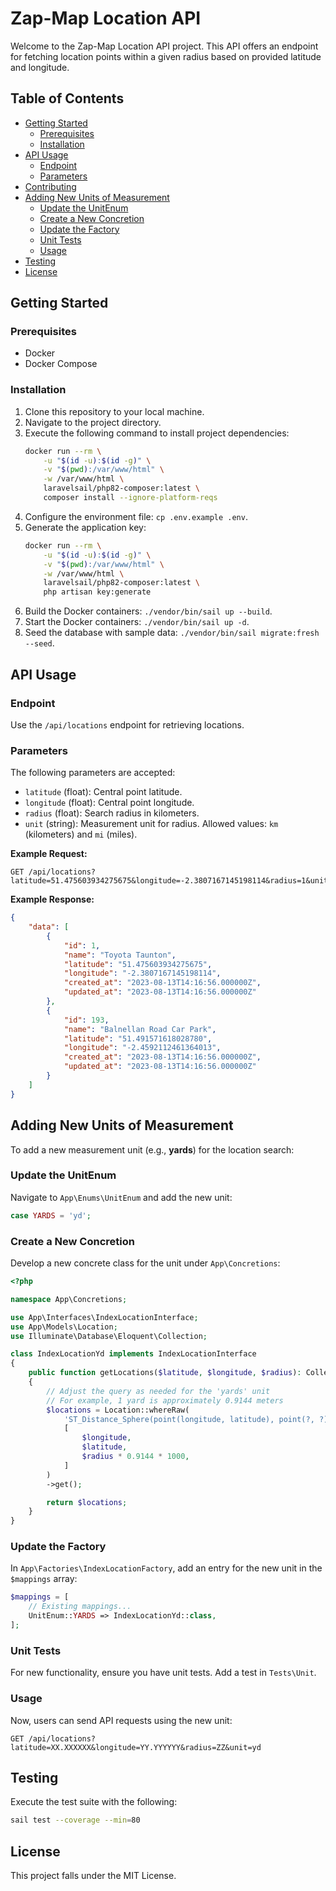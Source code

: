 # Zap-Map Location API

Welcome to the Zap-Map Location API project. This API offers an endpoint for fetching location points within a given radius based on provided latitude and longitude.

## Table of Contents

-   [Getting Started](#getting-started)
    -   [Prerequisites](#prerequisites)
    -   [Installation](#installation)
-   [API Usage](#api-usage)
    -   [Endpoint](#endpoint)
    -   [Parameters](#parameters)
-   [Contributing](#contributing)
-   [Adding New Units of Measurement](#adding-new-units-of-measurement)
    -   [Update the UnitEnum](#update-the-unitenum)
    -   [Create a New Concretion](#create-a-new-concretion)
    -   [Update the Factory](#update-the-factory)
    -   [Unit Tests](#unit-tests)
    -   [Usage](#usage)
-   [Testing](#testing)
-   [License](#license)

## Getting Started

### Prerequisites

-   Docker
-   Docker Compose

### Installation

1. Clone this repository to your local machine.
2. Navigate to the project directory.
3. Execute the following command to install project dependencies:
    ```bash
    docker run --rm \
        -u "$(id -u):$(id -g)" \
        -v "$(pwd):/var/www/html" \
        -w /var/www/html \
        laravelsail/php82-composer:latest \
        composer install --ignore-platform-reqs
    ```
4. Configure the environment file: `cp .env.example .env`.
5. Generate the application key:
    ```bash
    docker run --rm \
        -u "$(id -u):$(id -g)" \
        -v "$(pwd):/var/www/html" \
        -w /var/www/html \
        laravelsail/php82-composer:latest \
        php artisan key:generate
    ```
6. Build the Docker containers: `./vendor/bin/sail up --build`.
7. Start the Docker containers: `./vendor/bin/sail up -d`.
8. Seed the database with sample data: `./vendor/bin/sail migrate:fresh --seed`.

## API Usage

### Endpoint

Use the `/api/locations` endpoint for retrieving locations.

### Parameters

The following parameters are accepted:

-   `latitude` (float): Central point latitude.
-   `longitude` (float): Central point longitude.
-   `radius` (float): Search radius in kilometers.
-   `unit` (string): Measurement unit for radius. Allowed values: `km` (kilometers) and `mi` (miles).

**Example Request:**

```
GET /api/locations?latitude=51.475603934275675&longitude=-2.3807167145198114&radius=1&unit=km
```

**Example Response:**

```json
{
    "data": [
        {
            "id": 1,
            "name": "Toyota Taunton",
            "latitude": "51.475603934275675",
            "longitude": "-2.3807167145198114",
            "created_at": "2023-08-13T14:16:56.000000Z",
            "updated_at": "2023-08-13T14:16:56.000000Z"
        },
        {
            "id": 193,
            "name": "Balnellan Road Car Park",
            "latitude": "51.491571618028780",
            "longitude": "-2.4592112461364013",
            "created_at": "2023-08-13T14:16:56.000000Z",
            "updated_at": "2023-08-13T14:16:56.000000Z"
        }
    ]
}
```

## Adding New Units of Measurement

To add a new measurement unit (e.g., **yards**) for the location search:

### Update the UnitEnum

Navigate to `App\Enums\UnitEnum` and add the new unit:

```php
case YARDS = 'yd';
```

### Create a New Concretion

Develop a new concrete class for the unit under `App\Concretions`:

```php
<?php

namespace App\Concretions;

use App\Interfaces\IndexLocationInterface;
use App\Models\Location;
use Illuminate\Database\Eloquent\Collection;

class IndexLocationYd implements IndexLocationInterface
{
    public function getLocations($latitude, $longitude, $radius): Collection
    {
        // Adjust the query as needed for the 'yards' unit
        // For example, 1 yard is approximately 0.9144 meters
        $locations = Location::whereRaw(
            'ST_Distance_Sphere(point(longitude, latitude), point(?, ?)) <= ?',
            [
                $longitude,
                $latitude,
                $radius * 0.9144 * 1000,
            ]
        )
        ->get();

        return $locations;
    }
}
```

### Update the Factory

In `App\Factories\IndexLocationFactory`, add an entry for the new unit in the `$mappings` array:

```php
$mappings = [
    // Existing mappings...
    UnitEnum::YARDS => IndexLocationYd::class,
];
```

### Unit Tests

For new functionality, ensure you have unit tests. Add a test in `Tests\Unit`.

### Usage

Now, users can send API requests using the new unit:

```
GET /api/locations?latitude=XX.XXXXXX&longitude=YY.YYYYYY&radius=ZZ&unit=yd
```

## Testing

Execute the test suite with the following:

```bash
sail test --coverage --min=80
```

## License

This project falls under the MIT License.
